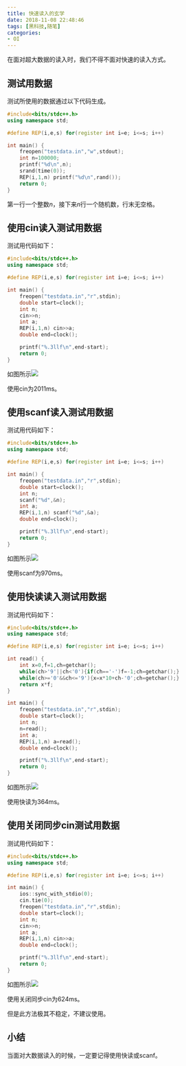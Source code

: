 ```yaml
---
title: 快速读入的玄学
date: 2018-11-08 22:48:46
tags: [黑科技,随笔]
categories:
- OI   
---
```

在面对超大数据的读入时，我们不得不面对快速的读入方式。

<!--more-->

## 测试用数据

测试所使用的数据通过以下代码生成。

```cpp
#include<bits/stdc++.h>
using namespace std;

#define REP(i,e,s) for(register int i=e; i<=s; i++)

int main() {
	freopen("testdata.in","w",stdout);
	int n=100000;
	printf("%d\n",n);
	srand(time(0));
	REP(i,1,n) printf("%d\n",rand());
	return 0;
}
```

第一行一个整数$n$，接下来$n$行一个随机数，行末无空格。

## 使用cin读入测试用数据

测试用代码如下：

```cpp
#include<bits/stdc++.h>
using namespace std;

#define REP(i,e,s) for(register int i=e; i<=s; i++)

int main() {
	freopen("testdata.in","r",stdin);
	double start=clock();
	int n;
	cin>>n;
	int a;
	REP(i,1,n) cin>>a;
	double end=clock();

	printf("%.3llf\n",end-start);
	return 0;
}
```

如图所示![](https://www.micdz.cn/img/2019-10-02-14.png)

使用cin为2011ms。

## 使用scanf读入测试用数据

测试用代码如下：

```cpp
#include<bits/stdc++.h>
using namespace std;

#define REP(i,e,s) for(register int i=e; i<=s; i++)

int main() {
	freopen("testdata.in","r",stdin);
	double start=clock();
	int n;
	scanf("%d",&n);
	int a;
	REP(i,1,n) scanf("%d",&a);
	double end=clock();

	printf("%.3llf\n",end-start);
	return 0;
}
```

如图所示![](https://www.micdz.cn/img/2019-10-02-15.png)

使用scanf为970ms。

## 使用快读读入测试用数据

测试用代码如下：

```cpp
#include<bits/stdc++.h>
using namespace std;

#define REP(i,e,s) for(register int i=e; i<=s; i++)

int read() {
	int x=0,f=1,ch=getchar();
	while(ch>'9'||ch<'0'){if(ch=='-')f=-1;ch=getchar();}
	while(ch>='0'&&ch<='9'){x=x*10+ch-'0';ch=getchar();}
	return x*f;
}

int main() {
	freopen("testdata.in","r",stdin);
	double start=clock();
	int n;
	n=read();
	int a;
	REP(i,1,n) a=read();
	double end=clock();

	printf("%.3llf\n",end-start);
	return 0;
}
```

如图所示![](https://www.micdz.cn/img/2019-10-02-16.png)

使用快读为364ms。

## 使用关闭同步cin测试用数据


测试用代码如下：

```cpp
#include<bits/stdc++.h>
using namespace std;

#define REP(i,e,s) for(register int i=e; i<=s; i++)

int main() {
	ios::sync_with_stdio(0);
	cin.tie(0);
	freopen("testdata.in","r",stdin);
	double start=clock();
	int n;
	cin>>n;
	int a;
	REP(i,1,n) cin>>a;
	double end=clock();

	printf("%.3llf\n",end-start);
	return 0;
}

```

如图所示![](https://www.micdz.cn/img/2019-10-02-17.png)

使用关闭同步cin为624ms。

但是此方法极其不稳定，不建议使用。

## 小结

当面对大数据读入的时候，一定要记得使用快读或scanf。